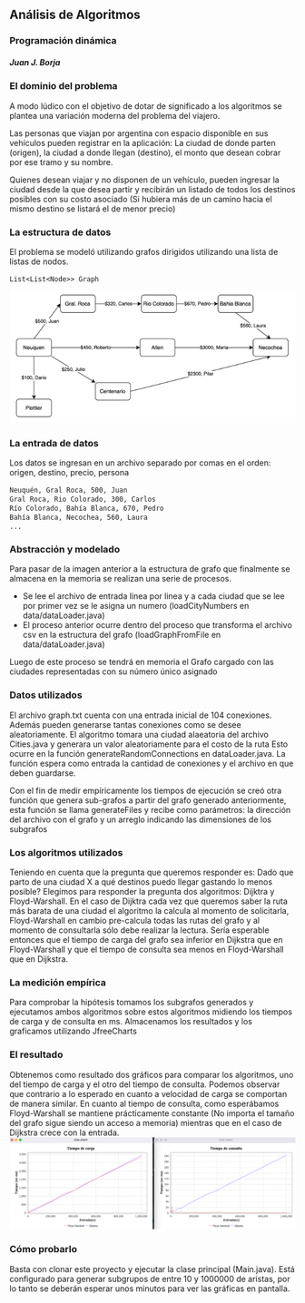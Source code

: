 ## Análisis de Algoritmos

### Programación dinámica

##### Juan J. Borja

### El dominio del problema

A modo lúdico con el objetivo de dotar de significado a los algoritmos se plantea una variación moderna del problema del viajero.

Las personas que viajan por argentina con espacio disponible en sus vehículos pueden registrar en la aplicación: La ciudad de donde parten
(origen), la ciudad a donde llegan (destino), el monto que desean cobrar por ese tramo y su nombre.

Quienes desean viajar y no disponen de un vehículo, pueden ingresar la ciudad desde la que desea partir y recibirán un listado
de todos los destinos posibles con su costo asociado (Si hubiera más de un camino hacia el mismo destino se listará el de menor precio)

### La estructura de datos

El problema se modeló utilizando grafos dirigidos utilizando una lista de listas de nodos.
```
List<List<Node>> Graph
```
![img_1.png](img_1.png)

### La entrada de datos

Los datos se ingresan en un archivo separado por comas en el orden: origen, destino, precio, persona

```
Neuquén, Gral Roca, 500, Juan
Gral Roca, Rio Colorado, 300, Carlos
Río Colorado, Bahía Blanca, 670, Pedro
Bahía Blanca, Necochea, 560, Laura
...
```

### Abstracción y modelado

Para pasar de la imagen anterior a la estructura de grafo que finalmente se almacena en la memoria
se realizan una serie de procesos.

- Se lee el archivo de entrada linea por linea y a cada ciudad que se lee por primer vez se le asigna un numero (loadCityNumbers en data/dataLoader.java)
- El proceso anterior ocurre dentro del proceso que transforma el archivo csv en la estructura del grafo (loadGraphFromFile en data/dataLoader.java)

Luego de este proceso se tendrá en memoria el Grafo cargado con las ciudades representadas con su número único asignado

### Datos utilizados

El archivo graph.txt cuenta con una entrada inicial de 104 conexiones. Además pueden generarse tantas conexiones como se desee
aleatoriamente. El algoritmo tomara una ciudad alaeatoria del archivo Cities.java y generara un valor aleatoriamente para el costo de la ruta
Esto ocurre en la función generateRandomConnections en dataLoader.java. La función espera como entrada la cantidad de conexiones y el archivo en que deben guardarse.

Con el fin de medir empíricamente los tiempos de ejecución se creó otra función que genera sub-grafos a partir del grafo generado anteriormente, esta
función se llama generateFiles y recibe como parámetros: la dirección del archivo con el grafo y un arreglo indicando las dimensiones de los subgrafos

### Los algoritmos utilizados

Teniendo en cuenta que la pregunta que queremos responder es: Dado que parto de una ciudad X a qué destinos puedo llegar gastando lo menos posible?
Elegimos para responder la pregunta dos algoritmos: Dijktra y Floyd-Warshall.
En el caso de Dijktra cada vez que queremos saber la ruta más barata de una ciudad el algoritmo la calcula al momento de solicitarla,
Floyd-Warshall en cambio pre-calcula todas las rutas del grafo y al momento de consultarla sólo debe realizar la lectura.
Sería esperable entonces que el tiempo de carga del grafo sea inferior en Dijkstra que en Floyd-Warshall y que el tiempo de consulta
sea menos en Floyd-Warshall que en Dijkstra.

### La medición empírica

Para comprobar la hipótesis tomamos los subgrafos generados y ejecutamos ambos algoritmos sobre estos algoritmos
midiendo los tiempos de carga y de consulta en ms. Almacenamos los resultados y los graficamos utilizando JfreeCharts

### El resultado

Obtenemos como resultado dos gráficos para comparar los algoritmos, uno del tiempo de carga y el otro del tiempo de consulta.
Podemos observar que contrario a lo esperado en cuanto a velocidad de carga se comportan de manera similar. En cuanto al tiempo de consulta, como esperábamos
Floyd-Warshall se mantiene prácticamente constante (No importa el tamaño del grafo sigue siendo un acceso a memoria) mientras que en el caso de Dijkstra crece con la entrada.
![img.png](img.png)

### Cómo probarlo

Basta con clonar este proyecto y ejecutar la clase principal (Main.java). Está configurado para generar subgrupos de entre 10 y 1000000 de aristas, por lo tanto se deberán esperar
unos minutos para ver las gráficas en pantalla. 


